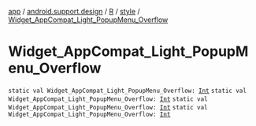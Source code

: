 [app](../../../index.md) / [android.support.design](../../index.md) / [R](../index.md) / [style](index.md) / [Widget_AppCompat_Light_PopupMenu_Overflow](.)

# Widget_AppCompat_Light_PopupMenu_Overflow

`static val Widget_AppCompat_Light_PopupMenu_Overflow: `[`Int`](https://kotlinlang.org/api/latest/jvm/stdlib/kotlin/-int/index.html)
`static val Widget_AppCompat_Light_PopupMenu_Overflow: `[`Int`](https://kotlinlang.org/api/latest/jvm/stdlib/kotlin/-int/index.html)
`static val Widget_AppCompat_Light_PopupMenu_Overflow: `[`Int`](https://kotlinlang.org/api/latest/jvm/stdlib/kotlin/-int/index.html)
`static val Widget_AppCompat_Light_PopupMenu_Overflow: `[`Int`](https://kotlinlang.org/api/latest/jvm/stdlib/kotlin/-int/index.html)
